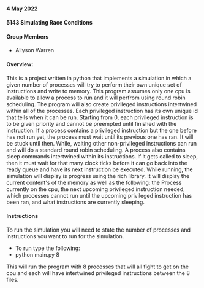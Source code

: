 #### 4 May 2022
#### 5143 Simulating Race Conditions

#### Group Members

- Allyson Warren

#### Overview:
This is a project written in python that implements a simulation
in which a given number of processes will try to perform their own
unique set of instructions and write to memory. This program assumes
only one cpu is available to allow a process to run and it will perfrom
using round robin scheduling. The program will also create privileged instructions
intertwined within all of the processes. Each privileged instruction has its own
unique id that tells when it can be run. Starting from 0, each privileged instruction
is to be given priority and cannot be preempted until finished with the instruction. 
If a process contains a privileged instruction but the one before has not run yet, the
process must wait until its previous one has ran. It will be stuck until then. While, waiting
other non-privileged instructions can run and will do a standard round robin scheduling. A
process also contains sleep commands intertwined within its instructions. If it gets called to 
sleep, then it must wait for that many clock ticks before it can go back into the ready queue
and have its next instruction be executed. While running, the simulation will display is progress
using the rich library. It will display the current content's of the memory as well as the following:
the Process currently on the cpu, the next upcoming privileged instruction needed, which processes 
cannot run until the upcoming privileged instruction has been ran, and what instructions are currently
sleeping.


#### Instructions

To run the simulation you will need to state the number of processes and instructions you want
to run for the simulation.

- To run type the following:
- python main.py 8


This will run the program with 8 processes that will all fight to get on the cpu and 
each will have intertwined privileged instructions between the 8 files.
